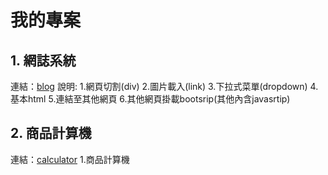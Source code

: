 # 我的專案


## 1. 網誌系統

連結：[blog](https://chengpei0627.github.io/wd107b/Finalexam/blog/finalhtml)
說明:
1.網頁切割(div)
2.圖片載入(link)
3.下拉式菜單(dropdown)
4.基本html
5.連結至其他網頁
6.其他網頁掛載bootsrip(其他內含javasrtip)

## 2. 商品計算機

連結：[calculator](https://chengpei0627.github.io/wd107b/Finalexam/java)
1.商品計算機
